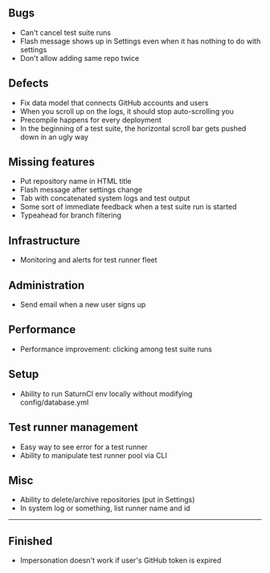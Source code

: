 ## Bugs
- Can't cancel test suite runs
- Flash message shows up in Settings even when it has nothing to do with settings
- Don't allow adding same repo twice

## Defects
- Fix data model that connects GitHub accounts and users
- When you scroll up on the logs, it should stop auto-scrolling you
- Precompile happens for every deployment
- In the beginning of a test suite, the horizontal scroll bar gets pushed down in an ugly way

## Missing features
- Put repository name in HTML title
- Flash message after settings change
- Tab with concatenated system logs and test output
- Some sort of immediate feedback when a test suite run is started
- Typeahead for branch filtering

## Infrastructure
- Monitoring and alerts for test runner fleet

## Administration
- Send email when a new user signs up

## Performance
- Performance improvement: clicking among test suite runs

## Setup
- Ability to run SaturnCI env locally without modifying config/database.yml

## Test runner management
- Easy way to see error for a test runner
- Ability to manipulate test runner pool via CLI

## Misc
- Ability to delete/archive repositories (put in Settings)
- In system log or something, list runner name and id

----------------------------------------------------------------

## Finished
- Impersonation doesn't work if user's GitHub token is expired
